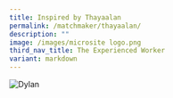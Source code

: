 ```yaml
---
title: Inspired by Thayaalan
permalink: /matchmaker/thayaalan/
description: ""
image: /images/microsite logo.png
third_nav_title: The Experienced Worker
variant: markdown
---
```

<img border="0" alt="Dylan" src="https://i.ibb.co/w6yv7Ys/Dylan.png">